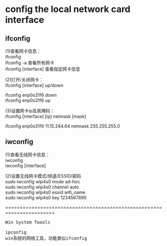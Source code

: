 # config the local network card interface  
  
## ifconfig  
(1)查看网卡信息：  
ifconfig  
ifconfig	-a  查看所有网卡  
ifconfig	[interface]  查看指定网卡信息  
  
(2)打开/关闭网卡：  
ifconfig [interface]  up/down  
  
ifconfig enp0s31f6 down  
ifconfig enp0s31f6 up  
  
(3)设置网卡ip及其掩码：  
ifconfig [interface] [ip] netmask [mask]  
  
ifconfig enp0s31f6 11.15.244.64 netmask 255.255.255.0  

  
## iwconfig  
(1)查看无线网卡信息：  
iwconfig  
iwconfig  [interface]  
  
(2)设置无线网卡模式/频道/ESSID/密码  
sudo  iwconfig  wlp4s0  mode  ad-hoc  
sudo  iwconfig  wlp4s0  channel  auto  
sudo  iwconfig  wlp4s0  essid  wifi_name  
sudo  iwconfig  wlp4s0  key  1234567890  

=======================================================================
<pre>
Win System Toools

ipconfig    
win系统的网络工具，功能类似ifconfig   
</pre>
